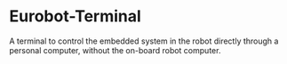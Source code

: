 # Eurobot-Terminal
A terminal to control the embedded system in the robot directly through a personal computer, without the on-board robot computer.

